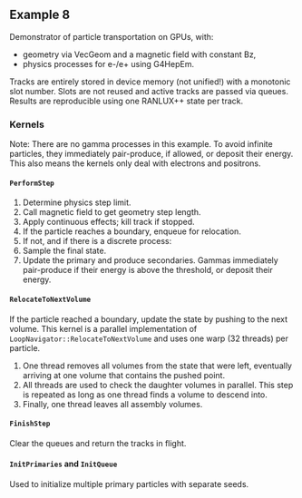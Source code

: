 <!--
SPDX-FileCopyrightText: 2021 CERN
SPDX-License-Identifier: CC-BY-4.0
-->

## Example 8

Demonstrator of particle transportation on GPUs, with:

 * geometry via VecGeom and a magnetic field with constant Bz,
 * physics processes for e-/e+ using G4HepEm.

Tracks are entirely stored in device memory (not unified!) with a monotonic slot number.
Slots are not reused and active tracks are passed via queues.
Results are reproducible using one RANLUX++ state per track.

### Kernels

Note: There are no gamma processes in this example.
To avoid infinite particles, they immediately pair-produce, if allowed, or deposit their energy.
This also means the kernels only deal with electrons and positrons.

#### `PerformStep`

1. Determine physics step limit.
2. Call magnetic field to get geometry step length.
3. Apply continuous effects; kill track if stopped.
4. If the particle reaches a boundary, enqueue for relocation.
5. If not, and if there is a discrete process:
 1. Sample the final state.
 2. Update the primary and produce secondaries.
    Gammas immediately pair-produce if their energy is above the threshold, or deposit their energy.

#### `RelocateToNextVolume`

If the particle reached a boundary, update the state by pushing to the next volume.
This kernel is a parallel implementation of `LoopNavigator::RelocateToNextVolume` and uses one warp (32 threads) per particle.

1. One thread removes all volumes from the state that were left, eventually arriving at one volume that contains the pushed point.
2. All threads are used to check the daughter volumes in parallel. This step is repeated as long as one thread finds a volume to descend into.
3. Finally, one thread leaves all assembly volumes.

#### `FinishStep`

Clear the queues and return the tracks in flight.

#### `InitPrimaries` and `InitQueue`

Used to initialize multiple primary particles with separate seeds.
